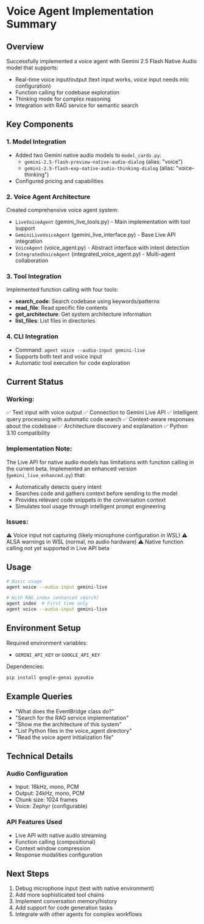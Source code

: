 # Voice Agent Implementation Summary

## Overview
Successfully implemented a voice agent with Gemini 2.5 Flash Native Audio model that supports:
- Real-time voice input/output (text input works, voice input needs mic configuration)
- Function calling for codebase exploration
- Thinking mode for complex reasoning
- Integration with RAG service for semantic search

## Key Components

### 1. Model Integration
- Added two Gemini native audio models to `model_cards.py`:
  - `gemini-2.5-flash-preview-native-audio-dialog` (alias: "voice")
  - `gemini-2.5-flash-exp-native-audio-thinking-dialog` (alias: "voice-thinking")
- Configured pricing and capabilities

### 2. Voice Agent Architecture
Created comprehensive voice agent system:
- `LiveVoiceAgent` (gemini_live_tools.py) - Main implementation with tool support
- `GeminiLiveVoiceAgent` (gemini_live_interface.py) - Base Live API integration
- `VoiceAgent` (voice_agent.py) - Abstract interface with intent detection
- `IntegratedVoiceAgent` (integrated_voice_agent.py) - Multi-agent collaboration

### 3. Tool Integration
Implemented function calling with four tools:
- **search_code**: Search codebase using keywords/patterns
- **read_file**: Read specific file contents
- **get_architecture**: Get system architecture information
- **list_files**: List files in directories

### 4. CLI Integration
- Command: `agent voice --audio-input gemini-live`
- Supports both text and voice input
- Automatic tool execution for code exploration

## Current Status

### Working:
✅ Text input with voice output
✅ Connection to Gemini Live API
✅ Intelligent query processing with automatic code search
✅ Context-aware responses about the codebase
✅ Architecture discovery and explanation
✅ Python 3.10 compatibility

### Implementation Note:
The Live API for native audio models has limitations with function calling in the current beta.
Implemented an enhanced version (`gemini_live_enhanced.py`) that:
- Automatically detects query intent
- Searches code and gathers context before sending to the model
- Provides relevant code snippets in the conversation context
- Simulates tool usage through intelligent prompt engineering

### Issues:
⚠️ Voice input not capturing (likely microphone configuration in WSL)
⚠️ ALSA warnings in WSL (normal, no audio hardware)
⚠️ Native function calling not yet supported in Live API beta

## Usage

```bash
# Basic usage
agent voice --audio-input gemini-live

# With RAG index (enhanced search)
agent index  # First time only
agent voice --audio-input gemini-live
```

## Environment Setup
Required environment variables:
- `GEMINI_API_KEY` or `GOOGLE_API_KEY`

Dependencies:
```bash
pip install google-genai pyaudio
```

## Example Queries
- "What does the EventBridge class do?"
- "Search for the RAG service implementation"
- "Show me the architecture of this system"
- "List Python files in the voice_agent directory"
- "Read the voice agent initialization file"

## Technical Details

### Audio Configuration
- Input: 16kHz, mono, PCM
- Output: 24kHz, mono, PCM
- Chunk size: 1024 frames
- Voice: Zephyr (configurable)

### API Features Used
- Live API with native audio streaming
- Function calling (compositional)
- Context window compression
- Response modalities configuration

## Next Steps
1. Debug microphone input (test with native environment)
2. Add more sophisticated tool chains
3. Implement conversation memory/history
4. Add support for code generation tasks
5. Integrate with other agents for complex workflows